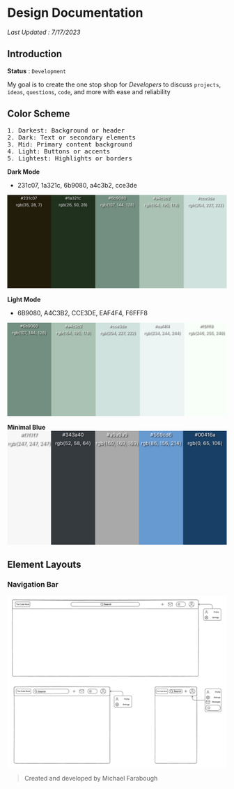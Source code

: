 # Design Documentation

_Last Updated : 7/17/2023_

## Introduction

**Status** : `Development`

My goal is to create the one stop shop for _Developers_ to discuss `projects`, `ideas`, `questions`, `code`, and more with ease and reliability

## Color Scheme

<pre>
1. Darkest: Background or header
2. Dark: Text or secondary elements
3. Mid: Primary content background
4. Light: Buttons or accents
5. Lightest: Highlights or borders
</pre>

**Dark Mode**

- 231c07, 1a321c, 6b9080, a4c3b2, cce3de

![darkGreen](src/designAssets/darkGreen.jpg)

**Light Mode**

- 6B9080, A4C3B2, CCE3DE, EAF4F4, F6FFF8

![lightGreen](src/designAssets/ivyGreen.jpg)

**Minimal Blue**
![minimal-blue](src/designAssets/minimalBlue.png)

## Element Layouts

### Navigation Bar

![NavBar](src/designAssets/navLayout.jpg)

> Created and developed by Michael Farabough
